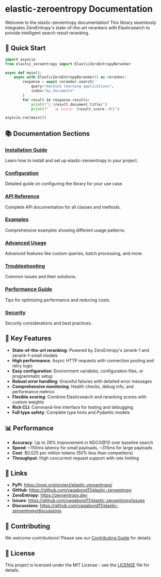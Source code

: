 # elastic-zeroentropy Documentation

Welcome to the elastic-zeroentropy documentation! This library seamlessly integrates ZeroEntropy's state-of-the-art rerankers with Elasticsearch to provide intelligent search result reranking.

## 🚀 Quick Start

```python
import asyncio
from elastic_zeroentropy import ElasticZeroEntropyReranker

async def main():
    async with ElasticZeroEntropyReranker() as reranker:
        response = await reranker.search(
            query="machine learning applications",
            index="my_documents"
        )
        for result in response.results:
            print(f"📄 {result.document.title}")
            print(f"   📊 Score: {result.score:.4f}")

asyncio.run(main())
```

## 📚 Documentation Sections

### [Installation Guide](installation.md)
Learn how to install and set up elastic-zeroentropy in your project.

### [Configuration](configuration.md)
Detailed guide on configuring the library for your use case.

### [API Reference](api.md)
Complete API documentation for all classes and methods.

### [Examples](examples.md)
Comprehensive examples showing different usage patterns.

### [Advanced Usage](advanced.md)
Advanced features like custom queries, batch processing, and more.

### [Troubleshooting](troubleshooting.md)
Common issues and their solutions.

### [Performance Guide](performance.md)
Tips for optimizing performance and reducing costs.

### [Security](security.md)
Security considerations and best practices.

## 🎯 Key Features

- **State-of-the-art reranking**: Powered by ZeroEntropy's zerank-1 and zerank-1-small models
- **High performance**: Async HTTP requests with connection pooling and retry logic
- **Easy configuration**: Environment variables, configuration files, or programmatic setup
- **Robust error handling**: Graceful failures with detailed error messages
- **Comprehensive monitoring**: Health checks, debug info, and performance metrics
- **Flexible scoring**: Combine Elasticsearch and reranking scores with custom weights
- **Rich CLI**: Command-line interface for testing and debugging
- **Full type safety**: Complete type hints and Pydantic models

## 📊 Performance

- **Accuracy**: Up to 28% improvement in NDCG@10 over baseline search
- **Speed**: ~150ms latency for small payloads, ~315ms for large payloads
- **Cost**: $0.025 per million tokens (50% less than competitors)
- **Throughput**: High concurrent request support with rate limiting

## 🔗 Links

- **PyPI**: https://pypi.org/project/elastic-zeroentropy/
- **GitHub**: https://github.com/vagabond11/elastic-zeroentropy
- **ZeroEntropy**: https://zeroentropy.dev
- **Issues**: https://github.com/vagabond11/elastic-zeroentropy/issues
- **Discussions**: https://github.com/vagabond11/elastic-zeroentropy/discussions

## 🤝 Contributing

We welcome contributions! Please see our [Contributing Guide](../CONTRIBUTING.md) for details.

## 📄 License

This project is licensed under the MIT License - see the [LICENSE](../LICENSE) file for details. 